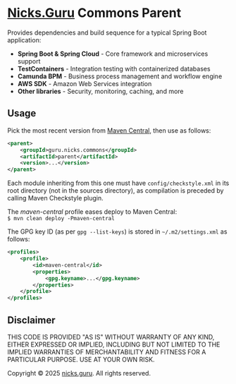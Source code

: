 # [Nicks.Guru](https://nicks.guru) Commons Parent

Provides dependencies and build sequence for a typical Spring Boot application:

- **Spring Boot & Spring Cloud** - Core framework and microservices support
- **TestContainers** - Integration testing with containerized databases
- **Camunda BPM** - Business process management and workflow engine
- **AWS SDK** - Amazon Web Services integration
- **Other libraries** - Security, monitoring, caching, and more

## Usage

Pick the most recent version from
[Maven Central](https://central.sonatype.com/namespace/guru.nicks.commons), then use as follows:

```xml
<parent>
    <groupId>guru.nicks.commons</groupId>
    <artifactId>parent</artifactId>
    <version>...</version>
</parent>
```

Each module inheriting from this one must have `config/checkstyle.xml` in its root directory (not in the sources
directory), as compilation is preceded by calling Maven Checkstyle plugin.

The _maven-central_ profile eases deploy to Maven Central:\
`$ mvn clean deploy -Pmaven-central`

The GPG key ID (as per `gpg --list-keys`) is stored in `~/.m2/settings.xml` as follows:

```xml
<profiles>
    <profile>
        <id>maven-central</id>
        <properties>
            <gpg.keyname>...</gpg.keyname>
        </properties>
    </profile>
</profiles>     
```

## Disclaimer

THIS CODE IS PROVIDED "AS IS" WITHOUT WARRANTY OF ANY KIND, EITHER EXPRESSED OR IMPLIED, INCLUDING BUT NOT LIMITED
TO THE IMPLIED WARRANTIES OF MERCHANTABILITY AND FITNESS FOR A PARTICULAR PURPOSE. USE AT YOUR OWN RISK.

Copyright © 2025 [nicks.guru](https://nicks.guru). All rights reserved.
